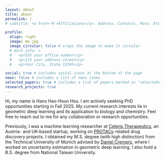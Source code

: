 ```yaml
---
layout: about
title: about
permalink: /
# subtitle: <a href='#'>Affiliations</a>. Address. Contacts. Moto. Etc.

profile:
  align: right
  image: me.jpg
  image_circular: false # crops the image to make it circular
  # more_info: >
  #   <p>555 your office number</p>
  #   <p>123 your address street</p>
  #   <p>Your City, State 12345</p>

social: true # includes social icons at the bottom of the page
news: false # includes a list of news items
selected_papers: true # includes a list of papers marked as "selected={true}"
research_projects: true
---
```


Hi, my name is Hans Hao-Hsun Hsu. I am actively seeking PhD opportunities starting in Fall 2025. My current research interests lie in geometric deep learning and its application to biology and chemistry. Feel free to reach out to me for any collaboration or research opportunities.

Previously, I was a machine learning researcher at [Celeris Therapeutics](https://www.linkedin.com/company/celeristx/), an Austria- and UK-based startup, working on [PROTACs](https://en.wikipedia.org/wiki/Proteolysis_targeting_chimera)-related drug discovery projects. I obtained my M.S. degree (with high distinction) from the Technical University of Munich advised by [Daniel Cremers](https://cvg.cit.tum.de/members/cremers), where I worked on uncertainty estimation in geometric deep learning. I also hold a B.S. degree from National Taiwan University.

<!-- Write your biography here. Tell the world about yourself. Link to your favorite [subreddit](http://reddit.com). You can put a picture in, too. The code is already in, just name your picture `prof_pic.jpg` and put it in the `img/` folder. -->

<!-- Put your address / P.O. box / other info right below your picture. You can also disable any of these elements by editing `profile` property of the YAML header of your `_pages/about.md`. Edit `_bibliography/papers.bib` and Jekyll will render your [publications page](/al-folio/publications/) automatically.

Link to your social media connections, too. This theme is set up to use [Font Awesome icons](https://fontawesome.com/) and [Academicons](https://jpswalsh.github.io/academicons/), like the ones below. Add your Facebook, Twitter, LinkedIn, Google Scholar, or just disable all of them. -->

